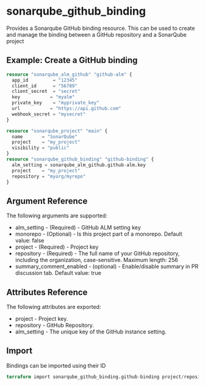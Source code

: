 # sonarqube_github_binding

Provides a Sonarqube GitHub binding resource. This can be used to create and manage the binding between a
GitHub repository and a SonarQube project

## Example: Create a GitHub binding

```terraform
resource "sonarqube_alm_github" "github-alm" {
  app_id         = "12345"
  client_id      = "56789"
  client_secret  = "secret"
  key           = "myalm"
  private_key    = "myprivate_key"
  url           = "https://api.github.com"
  webhook_secret = "mysecret"
}

resource "sonarqube_project" "main" {
  name       = "SonarQube"
  project    = "my_project"
  visibility = "public"
}
resource "sonarqube_github_binding" "github-binding" {
  alm_setting = sonarqube_alm_github.github-alm.key
  project    = "my_project"
  repository = "myorg/myrepo"
}
```

## Argument Reference

The following arguments are supported:

- alm_setting - (Required) - GitHub ALM setting key
- monorepo - (Optional) - Is this project part of a monorepo. Default value: false
- project - (Required) - Project key
- repository - (Required) - The full name of your GitHub repository, including the organization, case-sensitive. Maximum length: 256
- summary_comment_enabled - (optional) - Enable/disable summary in PR discussion tab. Default value: true

## Attributes Reference

The following attributes are exported:

- project - Project key.
- repository - GitHub Repository.
- alm_setting - The unique key of the GitHub instance setting.

## Import

Bindings can be imported using their ID

```terraform
terraform import sonarqube_github_binding.github-binding project/repository
```